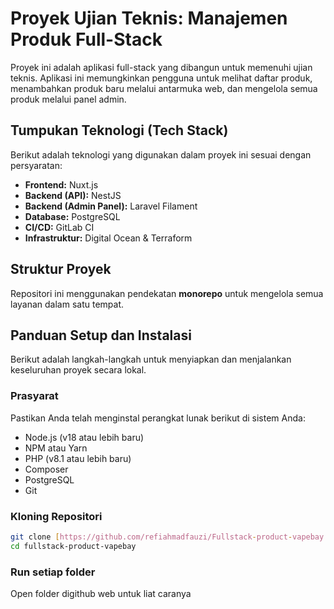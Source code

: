 # Proyek Ujian Teknis: Manajemen Produk Full-Stack

Proyek ini adalah aplikasi full-stack yang dibangun untuk memenuhi ujian teknis. Aplikasi ini memungkinkan pengguna untuk melihat daftar produk, menambahkan produk baru melalui antarmuka web, dan mengelola semua produk melalui panel admin.

## Tumpukan Teknologi (Tech Stack)

Berikut adalah teknologi yang digunakan dalam proyek ini sesuai dengan persyaratan:

* **Frontend:** Nuxt.js
* **Backend (API):** NestJS
* **Backend (Admin Panel):** Laravel Filament
* **Database:** PostgreSQL
* **CI/CD:** GitLab CI
* **Infrastruktur:** Digital Ocean & Terraform

## Struktur Proyek

Repositori ini menggunakan pendekatan **monorepo** untuk mengelola semua layanan dalam satu tempat.

## Panduan Setup dan Instalasi

Berikut adalah langkah-langkah untuk menyiapkan dan menjalankan keseluruhan proyek secara lokal.

### Prasyarat

Pastikan Anda telah menginstal perangkat lunak berikut di sistem Anda:
* Node.js (v18 atau lebih baru)
* NPM atau Yarn
* PHP (v8.1 atau lebih baru)
* Composer
* PostgreSQL
* Git

###  Kloning Repositori
```bash
git clone [https://github.com/refiahmadfauzi/Fullstack-product-vapebay.git](https://github.com/refiahmadfauzi/Fullstack-product-vapebay.git)
cd fullstack-product-vapebay
```
###  Run setiap folder
Open folder digithub web untuk liat caranya
